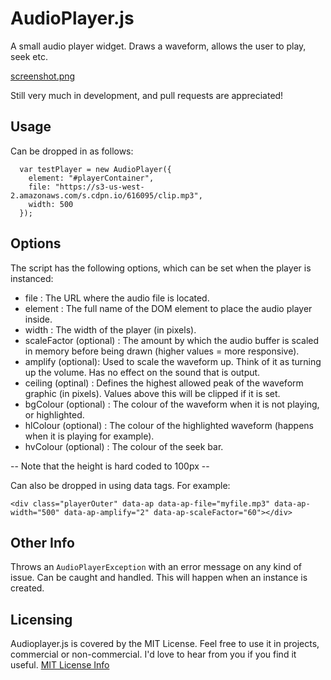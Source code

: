 # AudioPlayer.js
A small audio player widget. Draws a waveform, allows the user to play, seek etc.

[screenshot.png](https://postimg.org/image/6oprn60pz/)

Still very much in development, and pull requests are appreciated!

## Usage
Can be dropped in as follows:

```
  var testPlayer = new AudioPlayer({
    element: "#playerContainer",
    file: "https://s3-us-west-2.amazonaws.com/s.cdpn.io/616095/clip.mp3",
    width: 500
  });
```

## Options
The script has the following options, which can be set when the player is instanced:

* file : The URL where the audio file is located.
* element : The full name of the DOM element to place the audio player inside.
* width : The width of the player (in pixels).
* scaleFactor (optional) : The amount by which the audio buffer is scaled in memory before being drawn (higher values = more responsive).
* amplify (optional): Used to scale the waveform up. Think of it as turning up the volume. Has no effect on the sound that is output.
* ceiling (optinal) : Defines the highest allowed peak of the waveform graphic (in pixels). Values above this will be clipped if it is set.
* bgColour (optional) : The colour of the waveform when it is not playing, or highlighted.
* hlColour (optional) : The colour of the highlighted waveform (happens when it is playing for example).
* hvColour (optional) : The colour of the seek bar.

-- Note that the height is hard coded to 100px --

Can also be dropped in using data tags. For example:
```
<div class="playerOuter" data-ap data-ap-file="myfile.mp3" data-ap-width="500" data-ap-amplify="2" data-ap-scaleFactor="60"></div>
```

## Other Info
Throws an `AudioPlayerException` with an error message on any kind of issue. Can be caught and handled. This will happen when an instance is created.

## Licensing
Audioplayer.js is covered by the MIT License. Feel free to use it in projects, commercial or non-commercial. I'd love to hear from you if you find it useful.
[MIT License Info](https://opensource.org/licenses/MIT)